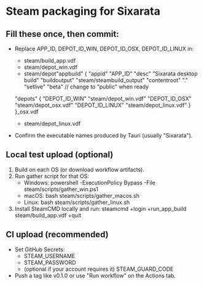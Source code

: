 # Steam packaging for Sixarata

## Fill these once, then commit:
- Replace APP_ID, DEPOT_ID_WIN, DEPOT_ID_OSX, DEPOT_ID_LINUX in:
  - steam/build_app.vdf
  - steam/depot_win.vdf
  - steam/depot"appbuild"
{
  "appid" "APP_ID"
  "desc"  "Sixarata desktop build"
  "buildoutput" "steam/steambuild_output"
  "contentroot" "."
  "setlive" "beta" // change to "public" when ready

  "depots"
  {
    "DEPOT_ID_WIN"   "steam/depot_win.vdf"
    "DEPOT_ID_OSX"   "steam/depot_osx.vdf"
    "DEPOT_ID_LINUX" "steam/depot_linux.vdf"
  }
}_osx.vdf
  - steam/depot_linux.vdf
- Confirm the executable names produced by Tauri (usually "Sixarata").

## Local test upload (optional)
1) Build on each OS (or download workflow artifacts).
2) Run gather script for that OS:
   - Windows:   powershell -ExecutionPolicy Bypass -File steam/scripts/gather_win.ps1
   - macOS:     bash steam/scripts/gather_macos.sh
   - Linux:     bash steam/scripts/gather_linux.sh
3) Install SteamCMD locally and run:
   steamcmd +login <user> <pass> +run_app_build steam/build_app.vdf +quit

## CI upload (recommended)
- Set GitHub Secrets:
  - STEAM_USERNAME
  - STEAM_PASSWORD
  - (optional if your account requires it) STEAM_GUARD_CODE
- Push a tag like v0.1.0 or use "Run workflow" on the Actions tab.